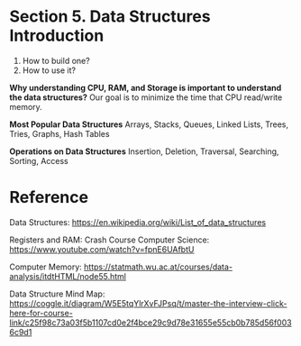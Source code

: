 # Section 5. Data Structures Introduction

1. How to build one?
2. How to use it?

__Why understanding CPU, RAM, and Storage is important to understand the data structures?__
Our goal is to minimize the time that CPU read/write memory.

__Most Popular Data Structures__
Arrays, Stacks, Queues, Linked Lists, Trees, Tries, Graphs, Hash Tables

__Operations on Data Structures__
Insertion, Deletion, Traversal, Searching, Sorting, Access


# Reference
Data Structures: https://en.wikipedia.org/wiki/List_of_data_structures

Registers and RAM: Crash Course Computer Science: https://www.youtube.com/watch?v=fpnE6UAfbtU

Computer Memory: https://statmath.wu.ac.at/courses/data-analysis/itdtHTML/node55.html

Data Structure Mind Map: https://coggle.it/diagram/W5E5tqYlrXvFJPsq/t/master-the-interview-click-here-for-course-link/c25f98c73a03f5b1107cd0e2f4bce29c9d78e31655e55cb0b785d56f0036c9d1